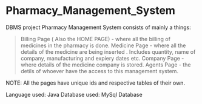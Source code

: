 # Pharmacy_Management_System
DBMS project
Pharmacy Management System consists of mainly a things:
> Billing Page ( Also the HOME PAGE) - where all the billing of medicines in the pharmacy is done.
> Medicine Page - where all the details of the medicine are being inserted . Includes quantity, name of company, manufacturing and expiery dates etc.
> Company Page - where details of the medicine company is stored.
> Agents Page - the detils of whoever have the access to this management system.

NOTE: All the pages have unique ids and respective tables of their own.

Language used: Java
Database used: MySql Database

